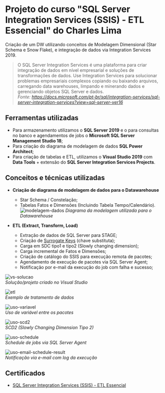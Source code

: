 
# Projeto do curso "SQL Server Integration Services (SSIS) - ETL Essencial" do Charles Lima
Criação de um DW utilizando conceitos de Modelagem Dimensional (Star Schema e Snow Flake), e integração de dados via Integration Services 2019.

>O SQL Server Integration Services é uma plataforma para criar integração de dados em nível empresarial e soluções de transformações de dados. Use Integration Services para solucionar problemas empresariais complexos copiando ou baixando arquivos, carregando data warehouses, limpando e minerando dados e gerenciando objetos SQL Server e dados.  
>*Fonte: https://docs.microsoft.com/pt-br/sql/integration-services/sql-server-integration-services?view=sql-server-ver16*

## Ferramentas utilizadas

- Para armazenamento utilizamos o **SQL Server 2019** e  o para consultas no banco e agendamentos de jobs o **Microsoft SQL Server Management Studio 18**;
- Para criação do diagrama de modelagem de dados **SQL Power Architect**;
- Para criação de tabelas e ETL, utilizamos o **Visual Studio 2019** com **Data Tools** + extensão do **SQL Server Integration Services Projects**.

## Conceitos e técnicas utilizadas

- **Criação de diagrama de modelagem de dados para o Datawarehouse**
  - Star Schema / Constelação;
  - Tabelas Fatos e Dimensões (Incluindo Tabela Tempo/Calendário).
![modelagem-dados](https://user-images.githubusercontent.com/25754870/184405351-78ce3d96-d600-4825-af9b-9957214186a2.PNG)
 *Diagrama da modelagem utilizada para o Datawarehouse*

- **ETL (Extract, Transform, Load)**
  - Extração de dados de SQL Server para STAGE;
  - Criação de [Surrogate Keys](https://www.ibm.com/docs/en/ida/9.1?topic=keys-surrogate) (chave substituta);
  - Carga em SDC tipo1 e tipo2 (Slowly changing dimension);
  - Carga incremental de Fatos e Dimensões;
  - Criação de catálogo do SSIS para execução remota de pacotes;
  - Agendamento de execução de pacotes via SQL Server Agent;
  - Notificação por e-mail da execução do job com falha e sucesso; 
  
![vs-solucao](https://user-images.githubusercontent.com/25754870/184408874-c817f9d8-898c-486a-8adb-02ff79022e01.PNG)<br>
*Solução/projeto criado no Visual Studio*

![etl](https://user-images.githubusercontent.com/25754870/184406116-b0d3e448-3b9f-4636-8e9f-91470428a6ab.PNG)<br>
*Exemplo de tratamento de dados*

![uso-variavel](https://user-images.githubusercontent.com/25754870/184408118-6eba6436-fef4-458d-85af-2f94a7c46be0.PNG)<br>
*Uso de variável entre os pacotes*

![uso-scd2](https://user-images.githubusercontent.com/25754870/184408112-d72cf3ad-cd5e-4360-be02-eeb82962a6f5.PNG)<br>
*SCD2 (Slowly Changing Dimension Tipo 2)*

![uso-schedule](https://user-images.githubusercontent.com/25754870/184408116-c823d0f2-b796-4107-afb9-bfa5f7e72d30.PNG)<br>
*Schedule de jobs via SQL Server Agent*

![uso-email-schedule-result](https://user-images.githubusercontent.com/25754870/184408120-31e849d2-c9bd-424d-a8be-19fb8d0ccaa2.PNG)<br>
*Notificação via e-mail com log da execução*

## Certificados
- [SQL Server Integration Services (SSIS) - ETL Essencial](https://www.udemy.com/certificate/UC-884dcac2-0eec-4c61-a67e-e0a25108accf/)
